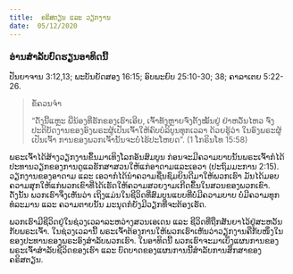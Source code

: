 ```yaml
---
title:  ຄຣິສຕຽນ ແລະ ວຽກງານ
date:  05/12/2020
---
```


### ອ່ານສຳລັບບົດຮຽນອາທິດນີ້
ປັນຍາຈານ 3:12,13; ພະບັນຍັດສອງ 16:15; ອົບພະຍົບ 25:10-30; 38; ຄາລາເຕຍ 5:22-26.

> <p>ຂໍ້ຄວນຈໍາ</p>
> “ດັ່ງນີ້ແຫຼະ ພີ່ນ້ອງທີ່ຮັກຂອງເຮົາເອີຍ, ເຈົ້າທັງຫຼາຍຈົ່ງຕັ້ງໝັ້ນຢູ່ ຢ່າຫວັ່ນໄຫວ ຈົ່ງປະຕິບັດງານຂອງອົງພຣະຜູ້ເປັນເຈົ້າໃຫ້ຄົບບໍລິບູນທຸກເວລາ ດ້ວຍຮູ້ວ່າ ໃນອົງພຣະຜູ້ເປັນເຈົ້າ ການຂອງພວກເຈົ້ານັ້ນຈະບໍ່ໄຮ້ປະໂຫຍດ”. (1 ໂກຣິນໂທ 15:58)

ພຣະເຈົ້າໄດ້ສ້າງວຽກງານຂຶ້ນມາເທິງໂລກອັນສົມບູນ ກ່ອນຈະມີຄວາມບາບນັ້ນພຣະເຈົ້າກໍໄດ້ປະທານວຽກຂອງການດູແລຮັກສາສວນໃຫ້ແກ່ອາດາມແລະເອວາ (ປະຖົມມະການ 2:15). ວຽກງານຂອງອາດາມ ແລະ ເອວາກໍໄດ້ນຳຄວາມຊື່ນຊົມຍິນດີມາໃຫ້ພວກເຮົາ ມັນໄດ້ມອບຄວາມສຸກໃຫ້ແກ່ພວກເຂົາທີ່ໄດ້ເຮັດໃຫ້ຄວາມສວຍງາມເກີດຂຶ້ນໃນສວນຂອງພວກເຂົາ. ດັ່ງນັ້ນ ພວກເຮົາຈຶ່ງເຫັນວ່າ ເຖິງແມ່ນໃນຊີວິດທີ່ສົມບູນແບບທີ່ບໍ່ມີຄວາມບາບ ບໍ່ມີຄວາມທຸກທໍລະມານ ແລະ ຄວາມຕາຍນັ້ນ ມະນຸດກໍຍັງມີວຽກທີ່ຈະຕ້ອງເຮັດ.

ພວກເຮົາມີຊີວິດຢູ່ໃນຊ່ວງເວລາລະຫວ່າງສວນເອເດນ ແລະ ຊີວິດທີ່ຖືກສັນຍາໄວ້ຢູ່ສະຫວັນກັບພຣະເຈົ້າ. ໃນຊ່ວງເວລານີ້ ພຣະເຈົ້າຕ້ອງການໃຫ້ພວກເຮົາເຫັນວ່າວຽກງານຄືກັບໜຶ່ງໃນຂອງປະທານຂອງພຣະອົງສຳລັບພວກເຮົາ. ໃນອາທິດນີ້ ພວກເຮົາຈະມາເບິ່ງແຜນການຂອງພຣະເຈົ້າສຳລັບຊີວິດຂອງເຮົາ ແລະ ບົດບາດຂອງແຜນການນີ້ສຳລັບການສຶກສາຂອງຄຣິສຕຽນ.